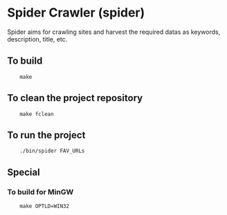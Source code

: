 # Spider Crawler (spider)

Spider aims for crawling sites and harvest the required datas as keywords, description, title, etc.

## To build
```
    make
```
## To clean the project repository
```
    make fclean
```
## To run the project
```
    ./bin/spider FAV_URLs
```
## Special
### To build for MinGW
```
	make OPTLD=WIN32
```